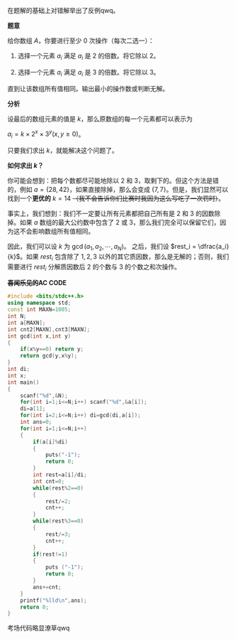 在题解的基础上对错解举出了反例qwq。

**题意**

给你数组 $A$，你要进行至少 $0$ 次操作（每次二选一）：

1. 选择一个元素 $a_i$ 满足 $a_i$ 是 $2$ 的倍数。将它除以 $2$。

2. 选择一个元素 $a_i$ 满足 $a_i$ 是 $3$ 的倍数。将它除以 $3$。

直到让该数组所有值相同。输出最小的操作数或判断无解。

**分析**

设最后的数组元素的值是 $k$，那么原数组的每一个元素都可以表示为

$a_i=k \times 2^x \times 3^y(x,y \ge 0)$。

只要我们求出 $k$，就能解决这个问题了。

**如何求出 $k$？**

你可能会想到：把每个数都尽可能地除以 $2$ 和 $3$，取剩下的。但这个方法是错的，例如 $a=\{28,42\}$，如果直接除掉，那么会变成 $\{7,7\}$。但是，我们显然可以找到一个**更优的** $k=14$ ~~（我不会告诉你们比赛时我因为这么写吃了一次罚时）~~。

事实上，我们想到：我们不一定要让所有元素都把自己所有是 $2$ 和 $3$ 的因数除掉。如果 $a$ 数组的最大公约数中包含了 $2$ 或 $3$，那么我们完全可以保留它们，因为这不会影响数组所有值相同。

因此，我们可以设 $k$ 为 $\gcd(a_1,a_2,\cdots,a_N)$。
之后，我们设 $rest_i = \dfrac{a_i}{k}$。如果 $rest_i$ 包含除了 $1,2,3$ 以外的其它质因数，那么是无解的；否则，我们需要进行 $rest_i$ 分解质因数后 $2$ 的个数与 $3$ 的个数之和次操作。


**~~喜闻乐见的~~AC CODE**

```cpp
#include <bits/stdc++.h>
using namespace std;
const int MAXN=1005;
int N;
int a[MAXN];
int cnt2[MAXN],cnt3[MAXN];
int gcd(int x,int y)
{
	if(x%y==0) return y;
	return gcd(y,x%y);
}
int di;
int x;
int main()
{
	scanf("%d",&N);
	for(int i=1;i<=N;i++) scanf("%d",&a[i]);
	di=a[1];
	for(int i=2;i<=N;i++) di=gcd(di,a[i]);
	int ans=0;
	for(int i=1;i<=N;i++)
	{
		if(a[i]%di)
		{
			puts("-1");
			return 0;
		}
		int rest=a[i]/di;
		int cnt=0;
		while(rest%2==0)
		{
			rest/=2;
			cnt++;
		}
		while(rest%3==0)
		{
			rest/=3;
			cnt++;
		}
		if(rest!=1)
		{
			puts ("-1");
			return 0;
		}
		ans+=cnt;
	}
	printf("%lld\n",ans);
	return 0;
}
```
考场代码略显潦草qwq


